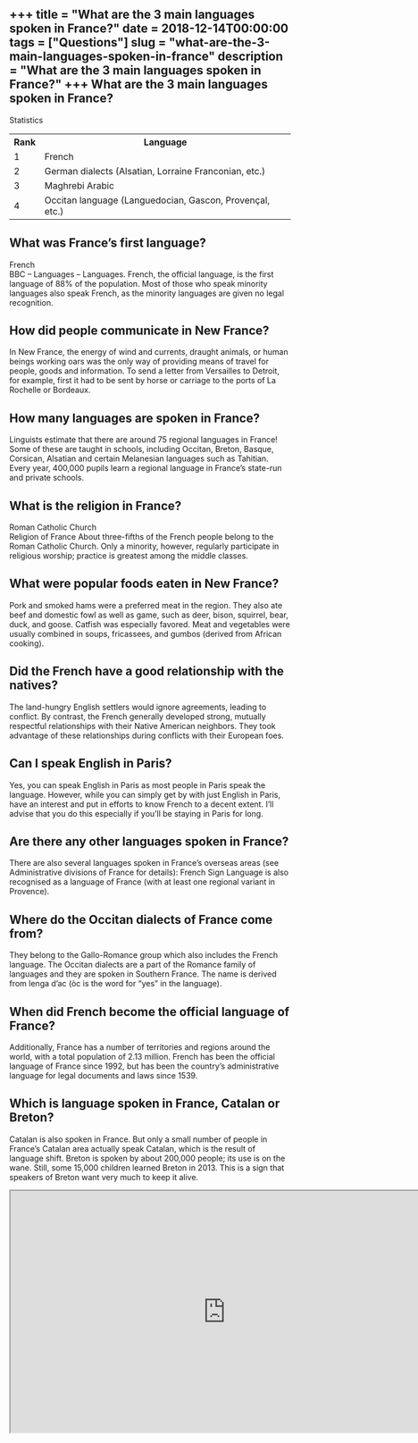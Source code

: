+++
title = "What are the 3 main languages spoken in France?"
date = 2018-12-14T00:00:00
tags = ["Questions"]
slug = "what-are-the-3-main-languages-spoken-in-france"
description = "What are the 3 main languages spoken in France?"
+++
What are the 3 main languages spoken in France?
-----------------------------------------------

Statistics

<table><tr><th>Rank</th><th>Language</th></tr><tr><td>1</td><td>French</td></tr><tr><td>2</td><td>German dialects (Alsatian, Lorraine Franconian, etc.)</td></tr><tr><td>3</td><td>Maghrebi Arabic</td></tr><tr><td>4</td><td>Occitan language (Languedocian, Gascon, Provençal, etc.)</td></tr></table>

What was France’s first language?
---------------------------------

French  
BBC – Languages – Languages. French, the official language, is the first language of 88% of the population. Most of those who speak minority languages also speak French, as the minority languages are given no legal recognition.

How did people communicate in New France?
-----------------------------------------

In New France, the energy of wind and currents, draught animals, or human beings working oars was the only way of providing means of travel for people, goods and information. To send a letter from Versailles to Detroit, for example, first it had to be sent by horse or carriage to the ports of La Rochelle or Bordeaux.

How many languages are spoken in France?
----------------------------------------

Linguists estimate that there are around 75 regional languages in France! Some of these are taught in schools, including Occitan, Breton, Basque, Corsican, Alsatian and certain Melanesian languages such as Tahitian. Every year, 400,000 pupils learn a regional language in France’s state-run and private schools.

What is the religion in France?
-------------------------------

Roman Catholic Church  
Religion of France About three-fifths of the French people belong to the Roman Catholic Church. Only a minority, however, regularly participate in religious worship; practice is greatest among the middle classes.

What were popular foods eaten in New France?
--------------------------------------------

Pork and smoked hams were a preferred meat in the region. They also ate beef and domestic fowl as well as game, such as deer, bison, squirrel, bear, duck, and goose. Catfish was especially favored. Meat and vegetables were usually combined in soups, fricassees, and gumbos (derived from African cooking).

Did the French have a good relationship with the natives?
---------------------------------------------------------

The land-hungry English settlers would ignore agreements, leading to conflict. By contrast, the French generally developed strong, mutually respectful relationships with their Native American neighbors. They took advantage of these relationships during conflicts with their European foes.

Can I speak English in Paris?
-----------------------------

Yes, you can speak English in Paris as most people in Paris speak the language. However, while you can simply get by with just English in Paris, have an interest and put in efforts to know French to a decent extent. I’ll advise that you do this especially if you’ll be staying in Paris for long.

Are there any other languages spoken in France?
-----------------------------------------------

There are also several languages spoken in France’s overseas areas (see Administrative divisions of France for details): French Sign Language is also recognised as a language of France (with at least one regional variant in Provence).

Where do the Occitan dialects of France come from?
--------------------------------------------------

They belong to the Gallo-Romance group which also includes the French language. The Occitan dialects are a part of the Romance family of languages and they are spoken in Southern France. The name is derived from lenga d’ac (òc is the word for “yes” in the language).

When did French become the official language of France?
-------------------------------------------------------

Additionally, France has a number of territories and regions around the world, with a total population of 2.13 million. French has been the official language of France since 1992, but has been the country’s administrative language for legal documents and laws since 1539.

Which is language spoken in France, Catalan or Breton?
------------------------------------------------------

Catalan is also spoken in France. But only a small number of people in France’s Catalan area actually speak Catalan, which is the result of language shift. Breton is spoken by about 200,000 people; its use is on the wane. Still, some 15,000 children learned Breton in 2013. This is a sign that speakers of Breton want very much to keep it alive.

<iframe allow="accelerometer; autoplay; clipboard-write; encrypted-media; gyroscope; picture-in-picture" allowfullscreen="" class="__youtube_prefs__  epyt-is-override  no-lazyload" data-no-lazy="1" data-origheight="433" data-origwidth="770" data-skipgform_ajax_framebjll="" height="433" id="_ytid_97917" loading="lazy" src="https://www.youtube.com/embed/vQ6oSMVRj40?enablejsapi=1&autoplay=0&cc_load_policy=0&cc_lang_pref=&iv_load_policy=1&loop=0&modestbranding=0&rel=1&fs=1&playsinline=0&autohide=2&theme=dark&color=red&controls=1&" title="YouTube player" width="770"></iframe>